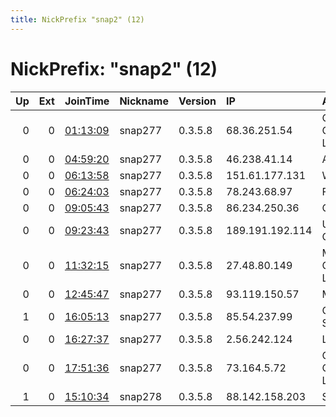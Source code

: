 ```yaml
---
title: NickPrefix "snap2" (12)
---
```


# NickPrefix: "snap2" (12)

|   Up |   Ext | JoinTime                                                                                            | Nickname   | Version   | IP              | AS                                | CC   |   ORp |   Dirp | OS    | Contact   |   eFamMembers |
|-----:|------:|:----------------------------------------------------------------------------------------------------|:-----------|:----------|:----------------|:----------------------------------|:-----|------:|-------:|:------|:----------|--------------:|
|    0 |     0 | [01:13:09](https://metrics.torproject.org/rs.html#details/7467050FA063743D7E2D5FE83D8141F254CD40CA) | snap277    | 0.3.5.8   | 68.36.251.54    | Comcast Cable Communications, LLC | us   | 34357 |      0 | Linux | None      |             1 |
|    0 |     0 | [04:59:20](https://metrics.torproject.org/rs.html#details/7571B3B8DA3FB730F0DC8C897C3E7EBCBE8BB1B5) | snap277    | 0.3.5.8   | 46.238.41.14    | A1 Bulgaria EAD                   | bg   | 41705 |      0 | Linux | None      |             1 |
|    0 |     0 | [06:13:58](https://metrics.torproject.org/rs.html#details/1153F1BDDF986E2936E0A16ABC1339843E7F6AED) | snap277    | 0.3.5.8   | 151.61.177.131  | Wind Tre S.p.A.                   | it   | 35093 |      0 | Linux | None      |             1 |
|    0 |     0 | [06:24:03](https://metrics.torproject.org/rs.html#details/9F74284C16D852D0475CE3148655DD694339DC26) | snap277    | 0.3.5.8   | 78.243.68.97    | Free SAS                          | fr   | 40929 |      0 | Linux | None      |             1 |
|    0 |     0 | [09:05:43](https://metrics.torproject.org/rs.html#details/69A1433D21A9C22154FB020B417EB2CF3D944415) | snap277    | 0.3.5.8   | 86.234.250.36   | Orange                            | fr   | 37945 |      0 | Linux | None      |             1 |
|    0 |     0 | [09:23:43](https://metrics.torproject.org/rs.html#details/90BEB70E8D8AE8189D887849769DC85F5CEEE348) | snap277    | 0.3.5.8   | 189.191.192.114 | Uninet S.A. de C.V.               | mx   | 33025 |      0 | Linux | None      |             1 |
|    0 |     0 | [11:32:15](https://metrics.torproject.org/rs.html#details/63E2555495B420B2EC730C8D9EF9EB4A2A06CE56) | snap277    | 0.3.5.8   | 27.48.80.149    | M/s Ortel Communications Ltd      | in   | 34341 |      0 | Linux | None      |             1 |
|    0 |     0 | [12:45:47](https://metrics.torproject.org/rs.html#details/2E52BD526B8E15C211BA5CA3370F3D5D0924A038) | snap277    | 0.3.5.8   | 93.119.150.57   | Moldtelecom SA                    | md   | 33193 |      0 | Linux | None      |             1 |
|    1 |     0 | [16:05:13](https://metrics.torproject.org/rs.html#details/999E2FBF546613C0645846A02D429E6A38E57FAC) | snap277    | 0.3.5.8   | 85.54.237.99    | Orange Espagne SA                 | es   | 39183 |      0 | Linux | None      |             1 |
|    0 |     0 | [16:27:37](https://metrics.torproject.org/rs.html#details/196695AAC145E825FF8352F8EEF3DEF4F9923507) | snap277    | 0.3.5.8   | 2.56.242.124    | LLC Baxet                         | ru   | 44081 |      0 | Linux | None      |             1 |
|    0 |     0 | [17:51:36](https://metrics.torproject.org/rs.html#details/4F253C3500C653171F8AC3CE4271A24E6AB79298) | snap277    | 0.3.5.8   | 73.164.5.72     | Comcast Cable Communications, LLC | us   | 32901 |      0 | Linux | None      |             1 |
|    1 |     0 | [15:10:34](https://metrics.torproject.org/rs.html#details/7BBE79E0EB2121395B564E693142ABFA1FE76F5C) | snap278    | 0.3.5.8   | 88.142.158.203  | SFR SA                            | fr   | 46505 |      0 | Linux | None      |             1 |
